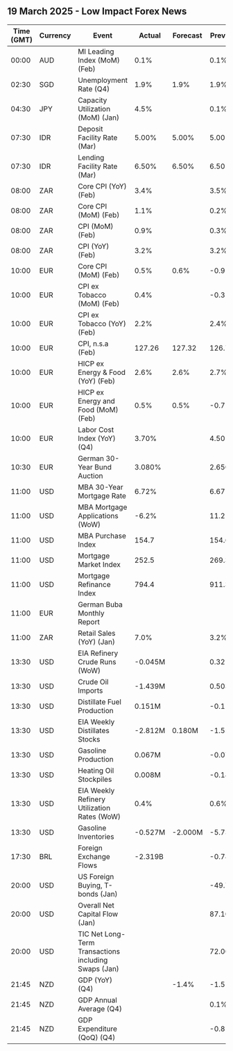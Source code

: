 ## 19 March 2025 - Low Impact Forex News

| Time (GMT) | Currency | Event | Actual | Forecast | Previous |
|------|----------|-------|--------|----------|----------|
| 00:00 | AUD | MI Leading Index (MoM) (Feb) | 0.1% |  | 0.1% |
| 02:30 | SGD | Unemployment Rate (Q4) | 1.9% | 1.9% | 1.9% |
| 04:30 | JPY | Capacity Utilization (MoM) (Jan) | 4.5% |  | 0.1% |
| 07:30 | IDR | Deposit Facility Rate (Mar) | 5.00% | 5.00% | 5.00% |
| 07:30 | IDR | Lending Facility Rate (Mar) | 6.50% | 6.50% | 6.50% |
| 08:00 | ZAR | Core CPI (YoY) (Feb) | 3.4% |  | 3.5% |
| 08:00 | ZAR | Core CPI (MoM) (Feb) | 1.1% |  | 0.2% |
| 08:00 | ZAR | CPI (MoM) (Feb) | 0.9% |  | 0.3% |
| 08:00 | ZAR | CPI (YoY) (Feb) | 3.2% |  | 3.2% |
| 10:00 | EUR | Core CPI (MoM) (Feb) | 0.5% | 0.6% | -0.9% |
| 10:00 | EUR | CPI ex Tobacco (MoM) (Feb) | 0.4% |  | -0.3% |
| 10:00 | EUR | CPI ex Tobacco (YoY) (Feb) | 2.2% |  | 2.4% |
| 10:00 | EUR | CPI, n.s.a (Feb) | 127.26 | 127.32 | 126.72 |
| 10:00 | EUR | HICP ex Energy & Food (YoY) (Feb) | 2.6% | 2.6% | 2.7% |
| 10:00 | EUR | HICP ex Energy and Food (MoM) (Feb) | 0.5% | 0.5% | -0.7% |
| 10:00 | EUR | Labor Cost Index (YoY) (Q4) | 3.70% |  | 4.50% |
| 10:30 | EUR | German 30-Year Bund Auction | 3.080% |  | 2.650% |
| 11:00 | USD | MBA 30-Year Mortgage Rate | 6.72% |  | 6.67% |
| 11:00 | USD | MBA Mortgage Applications (WoW) | -6.2% |  | 11.2% |
| 11:00 | USD | MBA Purchase Index | 154.7 |  | 154.6 |
| 11:00 | USD | Mortgage Market Index | 252.5 |  | 269.3 |
| 11:00 | USD | Mortgage Refinance Index | 794.4 |  | 911.3 |
| 11:00 | EUR | German Buba Monthly Report |  |  |  |
| 11:00 | ZAR | Retail Sales (YoY) (Jan) | 7.0% |  | 3.2% |
| 13:30 | USD | EIA Refinery Crude Runs (WoW) | -0.045M |  | 0.321M |
| 13:30 | USD | Crude Oil Imports | -1.439M |  | 0.503M |
| 13:30 | USD | Distillate Fuel Production | 0.151M |  | -0.113M |
| 13:30 | USD | EIA Weekly Distillates Stocks | -2.812M | 0.180M | -1.559M |
| 13:30 | USD | Gasoline Production | 0.067M |  | -0.078M |
| 13:30 | USD | Heating Oil Stockpiles | 0.008M |  | -0.183M |
| 13:30 | USD | EIA Weekly Refinery Utilization Rates (WoW) | 0.4% |  | 0.6% |
| 13:30 | USD | Gasoline Inventories | -0.527M | -2.000M | -5.737M |
| 17:30 | BRL | Foreign Exchange Flows | -2.319B |  | -0.783B |
| 20:00 | USD | US Foreign Buying, T-bonds (Jan) |  |  | -49.70B |
| 20:00 | USD | Overall Net Capital Flow (Jan) |  |  | 87.10B |
| 20:00 | USD | TIC Net Long-Term Transactions including Swaps (Jan) |  |  | 72.00B |
| 21:45 | NZD | GDP (YoY) (Q4) |  | -1.4% | -1.5% |
| 21:45 | NZD | GDP Annual Average (Q4) |  |  | 0.1% |
| 21:45 | NZD | GDP Expenditure (QoQ) (Q4) |  |  | -0.8% |

